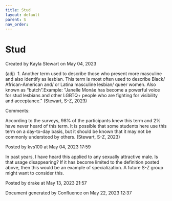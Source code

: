 ```yaml
---
title: Stud
layout: default
parent: S
nav_order:
---
```


# Stud

Created by  Kayla Stewart on May 04, 2023

(adj)  1. Another term used to describe those who present more masculine and also identify as lesbian. This term is most often used to describe Black/ African-American and/ or Latina masculine lesbian/ queer women. Also known as “butch”.Example: &quot;Janelle Monáe has become a powerful voice for stud lesbians and other LGBTQ+ people who are fighting for visibility and acceptance.&quot; (Stewart, S-Z, 2023) 

Comments:

According to the surveys, 98% of the participants knew this term and 2% have never heard of this term. It is possible that some students here use this term on a day-to-day basis, but it should be known that it may not be commonly understood by others. (Stewart, S-Z, 2023) 

Posted by kvs100 at May 04, 2023 17:59

In past years, I have heard this applied to any sexually attractive male. Is that usage disappearing? If it has become limited to the definition posted above, then this would be an example of specialization. A future S-Z group might want to consider this.

Posted by drake at May 13, 2023 21:57

Document generated by Confluence on May 22, 2023 12:37


